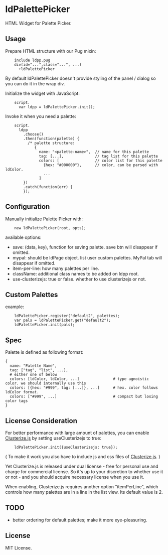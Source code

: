 # ldPalettePicker

HTML Widget for Palette Picker.


## Usage

Prepare HTML structure with our Pug mixin:

```
    include ldpp.pug
    div(id="...",class="...", ...)
      +ldPalettePicker
```

By default ldPalettePicker doesn't provide styling of the panel / dialog so you can do it in the wrap div.


Initialize the widget with JavaScript:

```
    script.
      var ldpp = ldPalettePicker.init();
```

Invoke it when you need a palette:

```
    script.
      ldpp
        .choose()
        .then(function(palette) {
          /* palette structure: 
             {
               name: "<palette-name>",  // name for this palette
               tag: [...],              // tag list for this palette
               colors: [                // color list for this palette
                 {hex: "#000000"},      // color, can be parsed with ldColor.
                 ...
               ]
        })
        .catch(function(err) {
        });
```


## Configuration

Manually initialize Palette Picker with:

````
    new ldPalettePicker(root, opts);
````

available options:
 * save: (data, key), function for saving palette. save btn will disappear if omitted.
 * mypal: should be ldPage object. list user custom palettes. MyPal tab will disappear if omitted.
 * item-per-line: how many palettes per line.
 * className: additional class names to be added on ldpp root.
 * use-clusterizejs: true or false. whether to use clusterizejs or not.



## Custom Palettes


example:
```
    ldPalettePicker.register("default2", palettes);
    var pals = ldPalettePicker.get("default2");
    ldPalettePicker.init(pals);
```


## Spec

Palette is defined as following format:

    {
      name: "Palette Name",
      tag: ["tag", "list", ...],
      # either one of below
      colors: [ldColor, ldColor, ...]               # type agnoistic color. we should internally use this
      colors: [{hex: "#999", tag: [...]}, ...]      # hex. color follows ldColor format.
      colors: ["#999", ...]                         # compact but losing color tags
    }


## License Consideration

For better performance with large amount of palettes, you can enable [Clusterize.js](https://clusterize.js.org/) by setting useClusterizejs to true:

````
    ldPalettePicker.init({useClusterizejs: true});
````

( To make it work you also have to include js and css files of [Clusterize.js](https://clusterize.js.org/). )

Yet Clusterize.js is released under dual license - free for personal use and charge for commercial license. So it's up to your discretion to whether use it or not - and you should acquire necessary license when you use it.

When enabling, Clusterize.js requires another option "itemPerLine", which controls how many palettes are in a line in the list view. Its default value is 2.

## TODO

 * better ordering for default palettes; make it more eye-pleasuring.


## License

MIT License.
